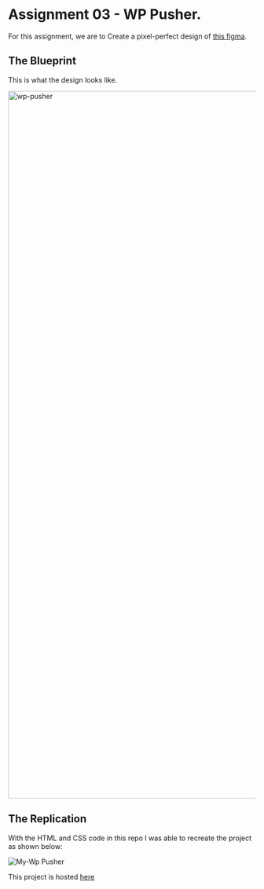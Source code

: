 # Assignment 03 - WP Pusher.

For this assignment, we are to Create a pixel-perfect design of [this figma](https://www.figma.com/file/OJMDeEi2fWlPBFrlJFEgFx/wp-pusher-checkout?type=design&mode=design&t=KXSthmp0easnvUhR-1).

## The Blueprint

This is what the design looks like.

<img width="1440" alt="wp-pusher" src="https://github.com/ChigozieCO/assignment-03-WP-Pusher/assets/107365067/000ca78f-1185-4352-b34b-8d976f6b34fa">

## The Replication

With the HTML and CSS code in this repo I was able to recreate the project as shown below:

![My-Wp Pusher](https://github.com/ChigozieCO/assignment-03-WP-Pusher/assets/107365067/70fa9b35-eb36-4ace-9095-796fc2060685)

This project is hosted [here](https://monumental-pony-5932ef.netlify.app/)
